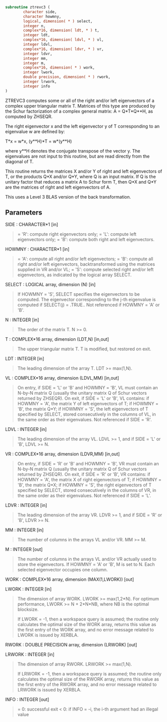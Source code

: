```fortran
subroutine ztrevc3 (
        character side,
        character howmny,
        logical, dimension( * ) select,
        integer n,
        complex*16, dimension( ldt, * ) t,
        integer ldt,
        complex*16, dimension( ldvl, * ) vl,
        integer ldvl,
        complex*16, dimension( ldvr, * ) vr,
        integer ldvr,
        integer mm,
        integer m,
        complex*16, dimension( * ) work,
        integer lwork,
        double precision, dimension( * ) rwork,
        integer lrwork,
        integer info
)
```

ZTREVC3 computes some or all of the right and/or left eigenvectors of
a complex upper triangular matrix T.
Matrices of this type are produced by the Schur factorization of
a complex general matrix:  A = Q\*T\*Q\*\*H, as computed by ZHSEQR.

The right eigenvector x and the left eigenvector y of T corresponding
to an eigenvalue w are defined by:

T\*x = w\*x,     (y\*\*H)\*T = w\*(y\*\*H)

where y\*\*H denotes the conjugate transpose of the vector y.
The eigenvalues are not input to this routine, but are read directly
from the diagonal of T.

This routine returns the matrices X and/or Y of right and left
eigenvectors of T, or the products Q\*X and/or Q\*Y, where Q is an
input matrix. If Q is the unitary factor that reduces a matrix A to
Schur form T, then Q\*X and Q\*Y are the matrices of right and left
eigenvectors of A.

This uses a Level 3 BLAS version of the back transformation.

## Parameters
SIDE : CHARACTER\*1 [in]
> = 'R':  compute right eigenvectors only;
> = 'L':  compute left eigenvectors only;
> = 'B':  compute both right and left eigenvectors.

HOWMNY : CHARACTER\*1 [in]
> = 'A':  compute all right and/or left eigenvectors;
> = 'B':  compute all right and/or left eigenvectors,
> backtransformed using the matrices supplied in
> VR and/or VL;
> = 'S':  compute selected right and/or left eigenvectors,
> as indicated by the logical array SELECT.

SELECT : LOGICAL array, dimension (N) [in]
> If HOWMNY = 'S', SELECT specifies the eigenvectors to be
> computed.
> The eigenvector corresponding to the j-th eigenvalue is
> computed if SELECT(j) = .TRUE..
> Not referenced if HOWMNY = 'A' or 'B'.

N : INTEGER [in]
> The order of the matrix T. N >= 0.

T : COMPLEX\*16 array, dimension (LDT,N) [in,out]
> The upper triangular matrix T.  T is modified, but restored
> on exit.

LDT : INTEGER [in]
> The leading dimension of the array T. LDT >= max(1,N).

VL : COMPLEX\*16 array, dimension (LDVL,MM) [in,out]
> On entry, if SIDE = 'L' or 'B' and HOWMNY = 'B', VL must
> contain an N-by-N matrix Q (usually the unitary matrix Q of
> Schur vectors returned by ZHSEQR).
> On exit, if SIDE = 'L' or 'B', VL contains:
> if HOWMNY = 'A', the matrix Y of left eigenvectors of T;
> if HOWMNY = 'B', the matrix Q\*Y;
> if HOWMNY = 'S', the left eigenvectors of T specified by
> SELECT, stored consecutively in the columns
> of VL, in the same order as their
> eigenvalues.
> Not referenced if SIDE = 'R'.

LDVL : INTEGER [in]
> The leading dimension of the array VL.
> LDVL >= 1, and if SIDE = 'L' or 'B', LDVL >= N.

VR : COMPLEX\*16 array, dimension (LDVR,MM) [in,out]
> On entry, if SIDE = 'R' or 'B' and HOWMNY = 'B', VR must
> contain an N-by-N matrix Q (usually the unitary matrix Q of
> Schur vectors returned by ZHSEQR).
> On exit, if SIDE = 'R' or 'B', VR contains:
> if HOWMNY = 'A', the matrix X of right eigenvectors of T;
> if HOWMNY = 'B', the matrix Q\*X;
> if HOWMNY = 'S', the right eigenvectors of T specified by
> SELECT, stored consecutively in the columns
> of VR, in the same order as their
> eigenvalues.
> Not referenced if SIDE = 'L'.

LDVR : INTEGER [in]
> The leading dimension of the array VR.
> LDVR >= 1, and if SIDE = 'R' or 'B', LDVR >= N.

MM : INTEGER [in]
> The number of columns in the arrays VL and/or VR. MM >= M.

M : INTEGER [out]
> The number of columns in the arrays VL and/or VR actually
> used to store the eigenvectors.
> If HOWMNY = 'A' or 'B', M is set to N.
> Each selected eigenvector occupies one column.

WORK : COMPLEX\*16 array, dimension (MAX(1,LWORK)) [out]

LWORK : INTEGER [in]
> The dimension of array WORK. LWORK >= max(1,2\*N).
> For optimum performance, LWORK >= N + 2\*N\*NB, where NB is
> the optimal blocksize.
> 
> If LWORK = -1, then a workspace query is assumed; the routine
> only calculates the optimal size of the WORK array, returns
> this value as the first entry of the WORK array, and no error
> message related to LWORK is issued by XERBLA.

RWORK : DOUBLE PRECISION array, dimension (LRWORK) [out]

LRWORK : INTEGER [in]
> The dimension of array RWORK. LRWORK >= max(1,N).
> 
> If LRWORK = -1, then a workspace query is assumed; the routine
> only calculates the optimal size of the RWORK array, returns
> this value as the first entry of the RWORK array, and no error
> message related to LRWORK is issued by XERBLA.

INFO : INTEGER [out]
> = 0:  successful exit
> < 0:  if INFO = -i, the i-th argument had an illegal value
